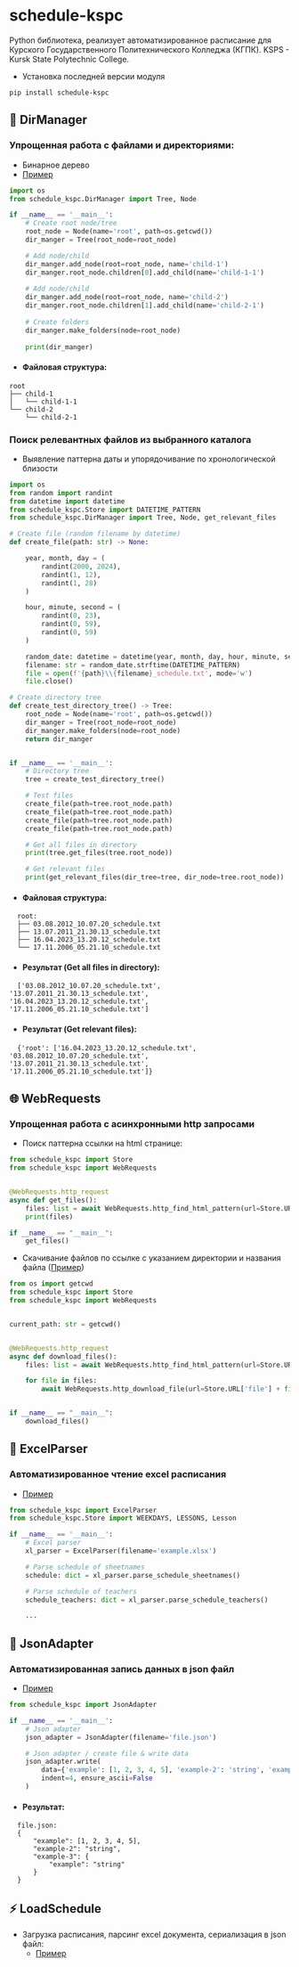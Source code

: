 # schedule-kspc
Python библиотека, реализует автоматизированное расписание для Курского Государственного Политехнического Колледжа (КГПК).
KSPS - Kursk State Polytechnic College.

- Установка последней версии модуля
```console
pip install schedule-kspc
```

<h2> 📂 DirManager </h2>

<h3>Упрощенная работа с файлами и директориями:</h3>

- Бинарное дерево
- [Пример](https://github.com/bonkibon-education/schedule-kspc/tree/main/examples/example-dirmanager)

```python
import os
from schedule_kspc.DirManager import Tree, Node

if __name__ == '__main__':
    # Create root node/tree
    root_node = Node(name='root', path=os.getcwd())
    dir_manger = Tree(root_node=root_node)

    # Add node/child
    dir_manger.add_node(root=root_node, name='child-1')
    dir_manger.root_node.children[0].add_child(name='child-1-1')
    
    # Add node/child
    dir_manger.add_node(root=root_node, name='child-2')
    dir_manger.root_node.children[1].add_child(name='child-2-1')
    
    # Create folders
    dir_manger.make_folders(node=root_node)
    
    print(dir_manger)
```

- <h4>Файловая структура:</h4>

```console
root
├── child-1
│   └── child-1-1
└── child-2
    └── child-2-1

```


<h3>Поиск релевантных файлов из выбранного каталога</h3>

- Выявление паттерна даты и упорядочивание по хронологической близости

```python
import os
from random import randint
from datetime import datetime
from schedule_kspc.Store import DATETIME_PATTERN
from schedule_kspc.DirManager import Tree, Node, get_relevant_files

# Create file (random filename by datetime)
def create_file(path: str) -> None:

    year, month, day = (
        randint(2000, 2024),
        randint(1, 12),
        randint(1, 28)
    )

    hour, minute, second = (
        randint(0, 23),
        randint(0, 59),
        randint(0, 59)
    )

    random_date: datetime = datetime(year, month, day, hour, minute, second)
    filename: str = random_date.strftime(DATETIME_PATTERN)
    file = open(f'{path}\\{filename}_schedule.txt', mode='w')
    file.close()

# Create directory tree
def create_test_directory_tree() -> Tree:
    root_node = Node(name='root', path=os.getcwd())
    dir_manger = Tree(root_node=root_node)
    dir_manger.make_folders(node=root_node)
    return dir_manger


if __name__ == '__main__':
    # Directory tree
    tree = create_test_directory_tree()

    # Test files
    create_file(path=tree.root_node.path)
    create_file(path=tree.root_node.path)
    create_file(path=tree.root_node.path)
    create_file(path=tree.root_node.path)

    # Get all files in directory
    print(tree.get_files(tree.root_node))

    # Get relevant files
    print(get_relevant_files(dir_tree=tree, dir_node=tree.root_node))

```

- <h4>Файловая структура:</h4>

```console
  root:
  ├── 03.08.2012_10.07.20_schedule.txt
  ├── 13.07.2011_21.30.13_schedule.txt
  ├── 16.04.2023_13.20.12_schedule.txt
  └── 17.11.2006_05.21.10_schedule.txt
```

- <h4>Результат (Get all files in directory):</h4>

```console
  ['03.08.2012_10.07.20_schedule.txt', '13.07.2011_21.30.13_schedule.txt', '16.04.2023_13.20.12_schedule.txt', '17.11.2006_05.21.10_schedule.txt']
```

- <h4>Результат (Get relevant files):</h4>
  
```console
  {'root': ['16.04.2023_13.20.12_schedule.txt', '03.08.2012_10.07.20_schedule.txt', '13.07.2011_21.30.13_schedule.txt', '17.11.2006_05.21.10_schedule.txt']}
```


<h2>🌐 WebRequests</h2>

<h3>Упрощенная работа с асинхронными http запросами</h3>

- Поиск паттерна ссылки на html странице:
```python
from schedule_kspc import Store
from schedule_kspc import WebRequests


@WebRequests.http_request
async def get_files():
    files: list = await WebRequests.http_find_html_pattern(url=Store.URL["site"], pattern=Store.URL_FILE_PATTERN)
    print(files)

if __name__ == "__main__":
    get_files()

```

- Скачивание файлов по ссылке с указанием директории и названия файла  ([Пример](https://github.com/bonkibon-education/schedule-kspc/tree/main/examples/example-schedule-download))
```python
from os import getcwd
from schedule_kspc import Store
from schedule_kspc import WebRequests


current_path: str = getcwd()


@WebRequests.http_request
async def download_files():
    files: list = await WebRequests.http_find_html_pattern(url=Store.URL["site"], pattern=Store.URL_FILE_PATTERN)

    for file in files:
        await WebRequests.http_download_file(url=Store.URL['file'] + file[0], folder=current_path, filename=file[1])


if __name__ == "__main__":
    download_files()
```

<h2> 📅 ExcelParser </h2>

<h3>Автоматизированное чтение excel расписания</h3>

- [Пример](https://github.com/bonkibon-education/schedule-kspc/tree/main/examples/example-schedule-xlparser)

```python
from schedule_kspc import ExcelParser
from schedule_kspc.Store import WEEKDAYS, LESSONS, Lesson

if __name__ == '__main__':
    # Excel parser
    xl_parser = ExcelParser(filename='example.xlsx')

    # Parse schedule of sheetnames
    schedule: dict = xl_parser.parse_schedule_sheetnames()

    # Parse schedule of teachers
    schedule_teachers: dict = xl_parser.parse_schedule_teachers()

    ...
```

<h2> 📝 JsonAdapter </h2>

<h3>Автоматизированная запись данных в json файл</h3>

- [Пример](https://github.com/bonkibon-education/schedule-kspc/tree/main/examples/example-json-adapter)

```python
from schedule_kspc import JsonAdapter

if __name__ == '__main__':
    # Json adapter
    json_adapter = JsonAdapter(filename='file.json')

    # Json adapter / create file & write data
    json_adapter.write(
        data={'example': [1, 2, 3, 4, 5], 'example-2': 'string', 'example-3': dict(example='string')},
        indent=4, ensure_ascii=False
    )
```

- <h4>Результат:</h4>

```console
  file.json:
  {
      "example": [1, 2, 3, 4, 5],
      "example-2": "string",
      "example-3": {
          "example": "string"
      }
  }
```


<h2> ⚡ LoadSchedule </h2>

- Загрузка расписания, парсинг excel документа, сериализация в json файл:
  - [Пример](https://github.com/bonkibon-education/schedule-kspc/tree/main/examples/example-load-schedule)

